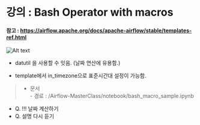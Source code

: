 # 강의 : Bash Operator with macros
#### 참고 : https://airflow.apache.org/docs/apache-airflow/stable/templates-ref.html
![Alt text](img/31.png)
- datutil 을 사용할 수 잇음. (날짜 연산에 유용함.)

- template에서 in_timezone으로 표준시간대 설정이 가능함. 

> - 문서  
     - 경로 : /Airflow-MasterClass/notebook/bash_macro_sample.ipynb

- Q. !!! 날짜 계산하기
- Q. 설명 다시 듣기 


